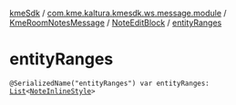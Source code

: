 [kmeSdk](../../../index.md) / [com.kme.kaltura.kmesdk.ws.message.module](../../index.md) / [KmeRoomNotesMessage](../index.md) / [NoteEditBlock](index.md) / [entityRanges](./entity-ranges.md)

# entityRanges

`@SerializedName("entityRanges") var entityRanges: `[`List`](https://kotlinlang.org/api/latest/jvm/stdlib/kotlin.collections/-list/index.html)`<`[`NoteInlineStyle`](../-note-inline-style/index.md)`>`